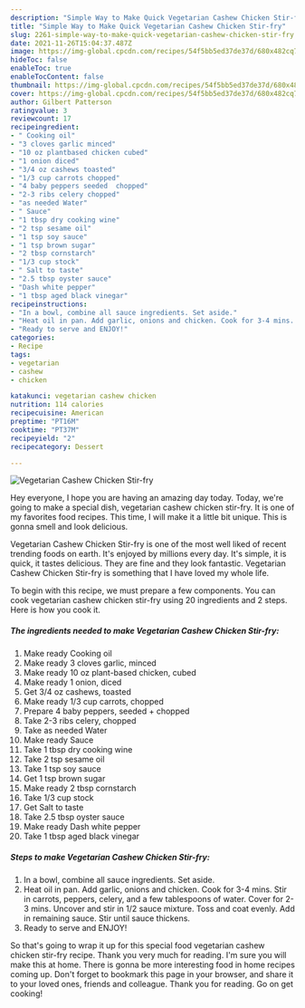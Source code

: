 ```yaml
---
description: "Simple Way to Make Quick Vegetarian Cashew Chicken Stir-fry"
title: "Simple Way to Make Quick Vegetarian Cashew Chicken Stir-fry"
slug: 2261-simple-way-to-make-quick-vegetarian-cashew-chicken-stir-fry
date: 2021-11-26T15:04:37.487Z
image: https://img-global.cpcdn.com/recipes/54f5bb5ed37de37d/680x482cq70/vegetarian-cashew-chicken-stir-fry-recipe-main-photo.jpg
hideToc: false
enableToc: true
enableTocContent: false
thumbnail: https://img-global.cpcdn.com/recipes/54f5bb5ed37de37d/680x482cq70/vegetarian-cashew-chicken-stir-fry-recipe-main-photo.jpg
cover: https://img-global.cpcdn.com/recipes/54f5bb5ed37de37d/680x482cq70/vegetarian-cashew-chicken-stir-fry-recipe-main-photo.jpg
author: Gilbert Patterson
ratingvalue: 3
reviewcount: 17
recipeingredient:
- " Cooking oil"
- "3 cloves garlic minced"
- "10 oz plantbased chicken cubed"
- "1 onion diced"
- "3/4 oz cashews toasted"
- "1/3 cup carrots chopped"
- "4 baby peppers seeded  chopped"
- "2-3 ribs celery chopped"
- "as needed Water"
- " Sauce"
- "1 tbsp dry cooking wine"
- "2 tsp sesame oil"
- "1 tsp soy sauce"
- "1 tsp brown sugar"
- "2 tbsp cornstarch"
- "1/3 cup stock"
- " Salt to taste"
- "2.5 tbsp oyster sauce"
- "Dash white pepper"
- "1 tbsp aged black vinegar"
recipeinstructions:
- "In a bowl, combine all sauce ingredients. Set aside."
- "Heat oil in pan. Add garlic, onions and chicken. Cook for 3-4 mins. Stir in carrots, peppers, celery, and a few tablespoons of water. Cover for 2-3 mins. Uncover and stir in 1/2 sauce mixture. Toss and coat evenly. Add in remaining sauce. Stir until sauce thickens."
- "Ready to serve and ENJOY!"
categories:
- Recipe
tags:
- vegetarian
- cashew
- chicken

katakunci: vegetarian cashew chicken 
nutrition: 114 calories
recipecuisine: American
preptime: "PT16M"
cooktime: "PT37M"
recipeyield: "2"
recipecategory: Dessert

---
```



![Vegetarian Cashew Chicken Stir-fry](https://img-global.cpcdn.com/recipes/54f5bb5ed37de37d/680x482cq70/vegetarian-cashew-chicken-stir-fry-recipe-main-photo.jpg)

Hey everyone, I hope you are having an amazing day today. Today, we're going to make a special dish, vegetarian cashew chicken stir-fry. It is one of my favorites food recipes. This time, I will make it a little bit unique. This is gonna smell and look delicious.



Vegetarian Cashew Chicken Stir-fry is one of the most well liked of recent trending foods on earth. It's enjoyed by millions every day. It's simple, it is quick, it tastes delicious. They are fine and they look fantastic. Vegetarian Cashew Chicken Stir-fry is something that I have loved my whole life.


To begin with this recipe, we must prepare a few components. You can cook vegetarian cashew chicken stir-fry using 20 ingredients and 2 steps. Here is how you cook it.

<!--inarticleads1-->

##### The ingredients needed to make Vegetarian Cashew Chicken Stir-fry:

1. Make ready  Cooking oil
1. Make ready 3 cloves garlic, minced
1. Make ready 10 oz plant-based chicken, cubed
1. Make ready 1 onion, diced
1. Get 3/4 oz cashews, toasted
1. Make ready 1/3 cup carrots, chopped
1. Prepare 4 baby peppers, seeded + chopped
1. Take 2-3 ribs celery, chopped
1. Take as needed Water
1. Make ready  Sauce
1. Take 1 tbsp dry cooking wine
1. Take 2 tsp sesame oil
1. Take 1 tsp soy sauce
1. Get 1 tsp brown sugar
1. Make ready 2 tbsp cornstarch
1. Take 1/3 cup stock
1. Get  Salt to taste
1. Take 2.5 tbsp oyster sauce
1. Make ready Dash white pepper
1. Take 1 tbsp aged black vinegar




<!--inarticleads2-->

##### Steps to make Vegetarian Cashew Chicken Stir-fry:

1. In a bowl, combine all sauce ingredients. Set aside.
1. Heat oil in pan. Add garlic, onions and chicken. Cook for 3-4 mins. Stir in carrots, peppers, celery, and a few tablespoons of water. Cover for 2-3 mins. Uncover and stir in 1/2 sauce mixture. Toss and coat evenly. Add in remaining sauce. Stir until sauce thickens.
1. Ready to serve and ENJOY!



So that's going to wrap it up for this special food vegetarian cashew chicken stir-fry recipe. Thank you very much for reading. I'm sure you will make this at home. There is gonna be more interesting food in home recipes coming up. Don't forget to bookmark this page in your browser, and share it to your loved ones, friends and colleague. Thank you for reading. Go on get cooking!
